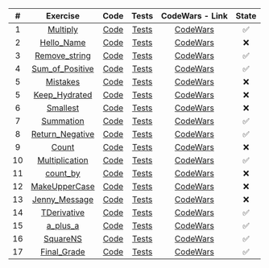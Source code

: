 | # | Exercise  | Code  | Tests | CodeWars - Link | State |
|:-:|:-:|:-:|:-:|:-:|:-:|
|1|[Multiply](https://github.com/lfteixeira996/CodeWars/tree/master/Python/8kyu/Multiply/README.md) | [Code](https://github.com/lfteixeira996/CodeWars/tree/master/Python/8kyu/Multiply/Multiply.py)|[Tests](https://github.com/lfteixeira996/CodeWars/tree/master/Python/8kyu/Multiply/tests.py)|[CodeWars](https://www.codewars.com/kata/multiply/train/python)|:white_check_mark:|
|2|[Hello_Name](https://github.com/lfteixeira996/CodeWars/tree/master/Python/8kyu/Hello_Name/README.md) | [Code](https://github.com/lfteixeira996/CodeWars/tree/master/Python/8kyu/Hello_Name/Hello_Name.py)|[Tests](https://github.com/lfteixeira996/CodeWars/tree/master/Python/8kyu/Hello_Name/tests.py)|[CodeWars](https://github.com/lfteixeira996/CodeWars/tree/master/Python/8kyu/Hello_Name/tests.py)|:x:|
|3|[Remove_string](https://github.com/lfteixeira996/CodeWars/tree/master/Python/8kyu/Remove_string/README.md) | [Code](https://github.com/lfteixeira996/CodeWars/tree/master/Python/8kyu/Remove_string/Remove_string.py)|[Tests](https://github.com/lfteixeira996/CodeWars/tree/master/Python/8kyu/Remove_string/tests.py)|[CodeWars](https://www.codewars.com/kata/remove-string-spaces/train/python)|:white_check_mark:|
|4|[Sum_of_Positive](https://github.com/lfteixeira996/CodeWars/tree/master/Python/8kyu/Sum_of_Positive/README.md) | [Code](https://github.com/lfteixeira996/CodeWars/tree/master/Python/8kyu/Sum_of_Positive/Sum_of_Positive.py)|[Tests](https://github.com/lfteixeira996/CodeWars/tree/master/Python/8kyu/Sum_of_Positive/tests.py)|[CodeWars](https://www.codewars.com/kata/sum-of-positive/train/python)|:white_check_mark:|
|5|[Mistakes](https://github.com/lfteixeira996/CodeWars/tree/master/Python/8kyu/Mistakes/README.md) | [Code](https://github.com/lfteixeira996/CodeWars/tree/master/Python/8kyu/Mistakes/Mistakes.py)|[Tests](https://github.com/lfteixeira996/CodeWars/tree/master/Python/8kyu/Mistakes/tests.py)|[CodeWars](https://www.codewars.com/kata/correct-the-mistakes-of-the-character-recognition-software/train/python)|:x:|
|5|[Keep_Hydrated](https://github.com/lfteixeira996/CodeWars/tree/master/Python/8kyu/Keep_Hydrated/README.md) | [Code](https://github.com/lfteixeira996/CodeWars/tree/master/Python/8kyu/Keep_Hydrated/Keep_Hydrated.py)|[Tests](https://github.com/lfteixeira996/CodeWars/tree/master/Python/8kyu/Keep_Hydrated/tests.py)|[CodeWars](https://www.codewars.com/kata/keep-hydrated-1/train/python)|:x:|
|6|[Smallest](https://github.com/lfteixeira996/CodeWars/tree/master/Python/8kyu/Smallest/README.md) | [Code](https://github.com/lfteixeira996/CodeWars/tree/master/Python/8kyu/Smallest/Smallest.py)|[Tests](https://github.com/lfteixeira996/CodeWars/tree/master/Python/8kyu/Smallest/tests.py)|[CodeWars](https://www.codewars.com/kata/find-the-smallest-integer-in-the-array/train/python)|:x:|
|7|[Summation](https://github.com/lfteixeira996/CodeWars/tree/master/Python/8kyu/Summation/README.md) | [Code](https://github.com/lfteixeira996/CodeWars/tree/master/Python/8kyu/Summation/Summation.py)|[Tests](https://github.com/lfteixeira996/CodeWars/tree/master/Python/8kyu/Summation/tests.py)|[CodeWars](https://www.codewars.com/kata/grasshopper-summation/train/python)|:white_check_mark:|
|8|[Return_Negative](https://github.com/lfteixeira996/CodeWars/tree/master/Python/8kyu/Return_Negative/README.md) | [Code](https://github.com/lfteixeira996/CodeWars/tree/master/Python/8kyu/Return_Negative/Return_Negative.py)|[Tests](https://github.com/lfteixeira996/CodeWars/tree/master/Python/8kyu/Return_Negative/tests.py)|[CodeWars](https://www.codewars.com/kata/return-negative/train/python)|:white_check_mark:|
|9|[Count](https://github.com/lfteixeira996/CodeWars/tree/master/Python/8kyu/Count/README.md) | [Code](https://github.com/lfteixeira996/CodeWars/tree/master/Python/8kyu/Count/Count.py)|[Tests](https://github.com/lfteixeira996/CodeWars/tree/master/Python/8kyu/Count/tests.py)|[CodeWars](https://www.codewars.com/kata/count-of-positives-slash-sum-of-negatives/train/python)|:x:|
|10|[Multiplication](https://github.com/lfteixeira996/CodeWars/tree/master/Python/8kyu/Multiplication/README.md) | [Code](https://github.com/lfteixeira996/CodeWars/tree/master/Python/8kyu/Multiplication/Multiplication.py)|[Tests](https://github.com/lfteixeira996/CodeWars/tree/master/Python/8kyu/Multiplication/tests.py)|[CodeWars](https://www.codewars.com/kata/simple-multiplication/train/python)|:white_check_mark:|
|11|[count_by](https://github.com/lfteixeira996/CodeWars/tree/master/Python/8kyu/count_by/README.md) | [Code](https://github.com/lfteixeira996/CodeWars/tree/master/Python/8kyu/count_by/count_by.py)|[Tests](https://github.com/lfteixeira996/CodeWars/tree/master/Python/8kyu/count_by/tests.py)|[CodeWars](https://www.codewars.com/kata/count-by-x/train/python)|:x:|
|12|[MakeUpperCase](https://github.com/lfteixeira996/CodeWars/tree/master/Python/8kyu/MakeUpperCase/README.md) | [Code](https://github.com/lfteixeira996/CodeWars/tree/master/Python/8kyu/MakeUpperCase/MakeUpperCase.py)|[Tests](https://github.com/lfteixeira996/CodeWars/tree/master/Python/8kyu/MakeUpperCase/tests.py)|[CodeWars](https://www.codewars.com/kata/makeuppercase/train/python)|:x:|
|13|[Jenny_Message](https://github.com/lfteixeira996/CodeWars/tree/master/Python/8kyu/Jenny_Message/README.md) | [Code](https://github.com/lfteixeira996/CodeWars/tree/master/Python/8kyu/Jenny_Message/Jenny_Message.py)|[Tests](https://github.com/lfteixeira996/CodeWars/tree/master/Python/8kyu/Jenny_Message/tests.py)|[CodeWars](https://www.codewars.com/kata/jennys-secret-message/train/python)|:x:|
|14|[TDerivative](https://github.com/lfteixeira996/CodeWars/tree/master/Python/8kyu/TDerivative/README.md) | [Code](https://github.com/lfteixeira996/CodeWars/tree/master/Python/8kyu/TDerivative/TDerivative.py)|[Tests](https://github.com/lfteixeira996/CodeWars/tree/master/Python/8kyu/TDerivative/tests.py)|[CodeWars](https://www.codewars.com/kata/5963c18ecb97be020b0000a2/train/python)|:white_check_mark:|
|15|[a_plus_a](https://github.com/lfteixeira996/CodeWars/tree/master/Python/8kyu/a_plus_a/README.md) | [Code](https://github.com/lfteixeira996/CodeWars/tree/master/Python/8kyu/a_plus_a/a_plus_a.py)|[Tests](https://github.com/lfteixeira996/CodeWars/tree/master/Python/8kyu/a_plus_a/tests.py)|[CodeWars](https://www.codewars.com/kata/5a2be17aee1aaefe2a000151/train/python)|:white_check_mark:|
|16|[SquareNS](https://github.com/lfteixeira996/CodeWars/tree/master/Python/8kyu/SquareNS/README.md) | [Code](https://github.com/lfteixeira996/CodeWars/tree/master/Python/8kyu/SquareNS/SquareNS.py)|[Tests](https://github.com/lfteixeira996/CodeWars/tree/master/Python/8kyu/SquareNS/tests.py)|[CodeWars](https://www.codewars.com/kata/515e271a311df0350d00000f/train/python)|:white_check_mark:|
|17|[Final_Grade](https://github.com/lfteixeira996/CodeWars/tree/master/Python/8kyu/Final_Grade/README.md) | [Code](https://github.com/lfteixeira996/CodeWars/tree/master/Python/8kyu/Final_Grade/Final_Grade.py)|[Tests](https://github.com/lfteixeira996/CodeWars/tree/master/Python/8kyu/Final_Grade/tests.py)|[CodeWars](https://www.codewars.com/kata/5ad0d8356165e63c140014d4/train/python)|:white_check_mark:|
